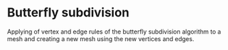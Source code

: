 # Butterfly subdivision
Applying of vertex and edge rules of the butterfly subdivision algorithm to a mesh and creating a new mesh
using the new vertices and edges.
